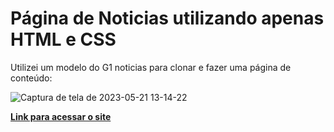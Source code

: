 <h1>Página de Noticias utilizando apenas HTML e CSS</h1>


<p>Utilizei um modelo do G1 noticias para clonar e fazer uma página de conteúdo: <p>
  

 
![Captura de tela de 2023-05-21 13-14-22](https://github.com/evertonsalesdev/Pagina-de-Noticias/assets/127686513/fcdc7c98-8804-47e1-be66-805a6a1f5609)
  
  
  <b><a target="_blank" href="https://evertonsalesdev.github.io/Pagina-de-Noticias/">Link para acessar o site</a></b>
